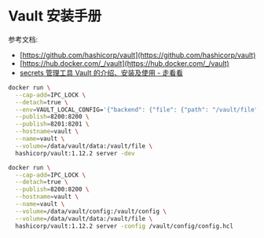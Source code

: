 
# Vault 安装手册

参考文档:

- [https://github.com/hashicorp/vault](https://github.com/hashicorp/vault)
- [https://hub.docker.com/_/vault](https://hub.docker.com/_/vault)
- [secrets 管理工具 Vault 的介绍、安装及使用 - 走看看](http://t.zoukankan.com/kirito-c-p-14327708.html)

```bash
docker run \
  --cap-add=IPC_LOCK \
  --detach=true \
  --env=VAULT_LOCAL_CONFIG='{"backend": {"file": {"path": "/vault/file"}}, "default_lease_ttl": "168h", "max_lease_ttl": "720h"}' \
  --publish=8200:8200 \
  --publish=8201:8201 \
  --hostname=vault \
  --name=vault \
  --volume=/data/vault/data:/vault/file \
  hashicorp/vault:1.12.2 server -dev

docker run \
  --cap-add=IPC_LOCK \
  --detach=true \
  --publish=8200:8200 \
  --hostname=vault \
  --name=vault \
  --volume=/data/vault/config:/vault/config \
  --volume=/data/vault/data:/vault/file \
  hashicorp/vault:1.12.2 server -config /vault/config/config.hcl
```
